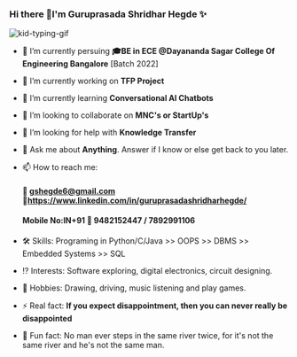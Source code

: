 ### Hi there 👋I'm Guruprasada Shridhar Hegde ✨
![kid-typing-gif](https://user-images.githubusercontent.com/85961223/147409984-eca97ac6-0182-48fc-895c-5feda1a819f1.gif)

- 🌱 I’m currently persuing **🎓BE in ECE @Dayananda Sagar College Of Engineering Bangalore** [Batch 2022]

- 🔭 I’m currently working on **TFP Project**

- 🌱 I’m currently learning **Conversational AI Chatbots**

- 👯 I’m looking to collaborate on **MNC's or StartUp's**

- 🤔 I’m looking for help with **Knowledge Transfer**

- 💬 Ask me about **Anything**. Answer if I know or else get back to you later.

- 📫 How to reach me: 
    #### 📧 gshegde6@gmail.com 🔗https://www.linkedin.com/in/guruprasadashridharhegde/ 
    #### Mobile No:IN+91 📲 9482152447 / 7892991106      
    
- 🛠 Skills: Programing in Python/C/Java >> OOPS >> DBMS >> Embedded Systems >> SQL

- ⁉️ Interests: Software exploring, digital electronics, circuit designing.

- 📍 Hobbies: Drawing, driving, music listening and play games.

- ⚡ Real fact: **If you expect disappointment, then you can never really be disappointed**

- 🎉 Fun fact: No man ever steps in the same river twice, for it's not the same river and he's not the same man.


